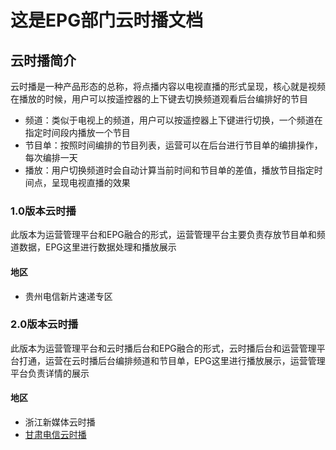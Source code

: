 # 这是EPG部门云时播文档

## 云时播简介
云时播是一种产品形态的总称，将点播内容以电视直播的形式呈现，核心就是视频在播放的时候，用户可以按遥控器的上下键去切换频道观看后台编排好的节目
* 频道：类似于电视上的频道，用户可以按遥控器上下键进行切换，一个频道在指定时间段内播放一个节目
* 节目单：按照时间编排的节目列表，运营可以在后台进行节目单的编排操作，每次编排一天
* 播放：用户切换频道时会自动计算当前时间和节目单的差值，播放节目指定时间点，呈现电视直播的效果

### 1.0版本云时播
此版本为运营管理平台和EPG融合的形式，运营管理平台主要负责存放节目单和频道数据，EPG这里进行数据处理和播放展示
#### 地区
* 贵州电信新片速递专区

### 2.0版本云时播
此版本为运营管理平台和云时播后台和EPG融合的形式，云时播后台和运营管理平台打通，运营在云时播后台编排频道和节目单，EPG这里进行播放展示，运营管理平台负责详情的展示
#### 地区
*  浙江新媒体云时播
*  [甘肃电信云时播](Area/GanSu/Cloud/guide)